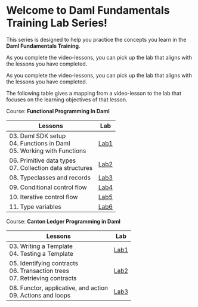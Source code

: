 # Welcome to Daml Fundamentals Training Lab Series!

This series is designed to help you practice the concepts you learn in the **Daml Fundamentals Training**. 

As you complete the video-lessons, you can pick up the lab that aligns with the lessons you have completed. 


As you complete the video-lessons, you can pick up the lab that aligns with the lessons you have completed. 

The following table gives a mapping from a video-lesson to the lab that focuses on the learning objectives of that lesson.

Course: **Functional Programming In Daml**

| Lessons                                                                   | Lab  |
|---------------------------------------------------------------------------|------|
| 03. Daml SDK setup<br>04. Functions in Daml<br>05. Working with Functions | [Lab1](https://github.com/DACH-NY/training-labs/blob/main/fundamentals-fp-lab1.md) |
| 06. Primitive data types<br>07. Collection data structures                | [Lab2](https://github.com/DACH-NY/training-labs/blob/main/fundamentals-fp-lab2.md) |
| 08. Typeclasses and records                                               | [Lab3](https://github.com/DACH-NY/training-labs/blob/main/fundamentals-fp-lab3.md) |
| 09. Conditional control flow                                              | [Lab4](https://github.com/DACH-NY/training-labs/blob/main/fundamentals-fp-lab4.md) |
| 10. Iterative control flow                                                | [Lab5](https://github.com/DACH-NY/training-labs/blob/main/fundamentals-fp-lab5.md) |
| 11. Type variables                                                        | [Lab6](https://github.com/DACH-NY/training-labs/blob/main/fundamentals-fp-lab6.md) |


Course: **Canton Ledger Programming in Daml**



| Lessons                                                                   | Lab  |
|---------------------------------------------------------------------------|------|
| 03. Writing a Template<br>04. Testing a Template |[Lab1](https://github.com/DACH-NY/training-labs/blob/main/fundamentals-lp-lab1.md) |
| 05. Identifying contracts<br>06. Transaction trees<br>07. Retrieving contracts                | [Lab2](https://github.com/DACH-NY/training-labs/blob/main/fundamentals-lp-lab2.md) |
| 08. Functor, applicative, and action <br> 09. Actions and loops                                              | [Lab3](https://github.com/DACH-NY/training-labs/blob/main/fundamentals-lp-lab3.md) |

